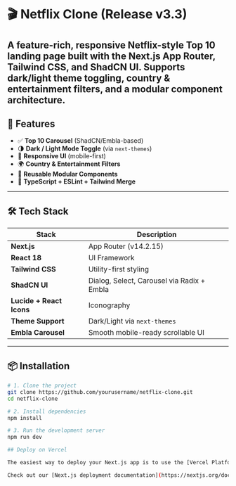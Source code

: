 # 🎬 Netflix Clone (Release v3.3)

A feature-rich, responsive **Netflix-style Top 10 landing page** built with the **Next.js App Router**, **Tailwind CSS**, and **ShadCN UI**. Supports dark/light theme toggling, country & entertainment filters, and a modular component architecture.
---

## 🚀 Features

- ✅ **Top 10 Carousel** (ShadCN/Embla-based)
- 🌗 **Dark / Light Mode Toggle** (via `next-themes`)
- 📱 **Responsive UI** (mobile-first)
- 🌍 **Country & Entertainment Filters**
- 🧩 **Reusable Modular Components**
- 🧠 **TypeScript + ESLint + Tailwind Merge**

---

## 🛠️ Tech Stack

| Stack           | Description                                |
|-----------------|--------------------------------------------|
| **Next.js**     | App Router (v14.2.15)                      |
| **React 18**    | UI Framework                               |
| **Tailwind CSS**| Utility-first styling                      |
| **ShadCN UI**   | Dialog, Select, Carousel via Radix + Embla |
| **Lucide + React Icons** | Iconography                       |
| **Theme Support** | Dark/Light via `next-themes`             |
| **Embla Carousel** | Smooth mobile-ready scrollable UI       |

---

## 📦 Installation

```bash
# 1. Clone the project
git clone https://github.com/yourusername/netflix-clone.git
cd netflix-clone

# 2. Install dependencies
npm install

# 3. Run the development server
npm run dev

## Deploy on Vercel

The easiest way to deploy your Next.js app is to use the [Vercel Platform](https://vercel.com/new?utm_medium=default-template&filter=next.js&utm_source=create-next-app&utm_campaign=create-next-app-readme) from the creators of Next.js.

Check out our [Next.js deployment documentation](https://nextjs.org/docs/deployment) for more details.
